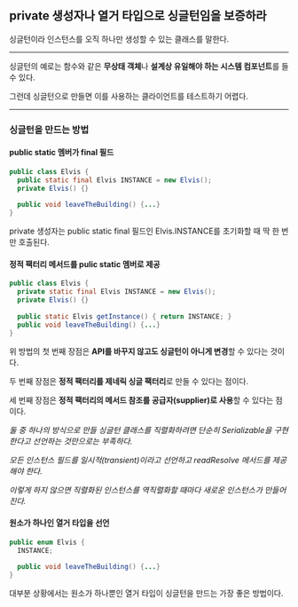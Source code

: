 ## private 생성자나 열거 타입으로 싱글턴임을 보증하라



싱글턴이라 인스턴스를 오직 하나만 생성할 수 있는 클래스를 말한다.

---

싱글턴의 예로는 함수와 같은 **무상태 객체**나 **설계상 유일해야 하는 시스템 컴포넌트**를 들 수 있다.

그런데 싱글턴으로 만들면 이를 사용하는 클라이언트를 테스트하기 어렵다.

---



### 싱글턴을 만드는 방법

#### public static 멤버가 final 필드

```java
public class Elvis {
  public static final Elvis INSTANCE = new Elvis();
  private Elvis() {}
  
  public void leaveTheBuilding() {...}
}
```

private 생성자는 public static final 필드인 Elvis.INSTANCE를 초기화할 때 딱 한 번만 호출된다.



#### 정적 팩터리 메서드를 pulic static 멤버로 제공

```java
public class Elvis {
  private static final Elvis INSTANCE = new Elvis();
  private Elvis() {}
  
  public static Elvis getInstance() { return INSTANCE; }
  public void leaveTheBuilding() {...}
}
```

위 방법의 첫 번째 장점은 **API를 바꾸지 않고도 싱글턴이 아니게 변경**할 수 있다는 것이다.

두 번째 장점은 **정적 팩터리를 제네릭 싱글 팩터리**로 만들 수 있다는 점이다.

세 번째 장점은 **정적 팩터리의 메서드 참조를 공급자(supplier)로 사용**할 수 있다는 점이다.



*둘 중 하나의 방식으로 만들 싱글턴 클래스를 직렬화하려면 단순히 Serializable을 구현한다고 선언하는 것만으로는 부족하다.*

*모든 인스턴스 필드를 일시적(transient)이라고 선언하고 readResolve 메서드를 제공해야 한다.*

*이렇게 하지 않으면 직렬화된 인스턴스를 역직렬화할 때마다 새로운 인스턴스가 만들어진다.*



#### 원소가 하나인 열거 타입을 선언

```java
public enum Elvis {
  INSTANCE;
  
  public void leaveTheBuilding() {...}
}
```

대부분 상황에서는 원소가 하나뿐인 열거 타입이 싱글턴을 만드는 가장 좋은 방법이다.



